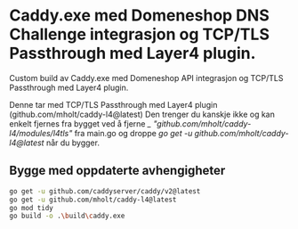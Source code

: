 # Caddy.exe med Domeneshop DNS Challenge integrasjon og TCP/TLS Passthrough med Layer4 plugin.

Custom build av Caddy.exe med Domeneshop API integrasjon og TCP/TLS Passthrough med Layer4 plugin.

Denne tar med TCP/TLS Passthrough med Layer4 plugin (github.com/mholt/caddy-l4@latest) Den trenger du kanskje ikke og kan enkelt fjernes fra bygget ved å fjerne *_ "github.com/mholt/caddy-l4/modules/l4tls"* fra main.go og droppe *go get -u github.com/mholt/caddy-l4@latest* når du bygger.

## Bygge med oppdaterte avhengigheter
```bash
go get -u github.com/caddyserver/caddy/v2@latest
go get -u github.com/mholt/caddy-l4@latest
go mod tidy
go build -o .\build\caddy.exe
```
